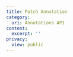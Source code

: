 ```yaml
---
title: Patch Annotation
category:
  uri: Annotations API
content:
  excerpt: ''
privacy:
  view: public
---
```



